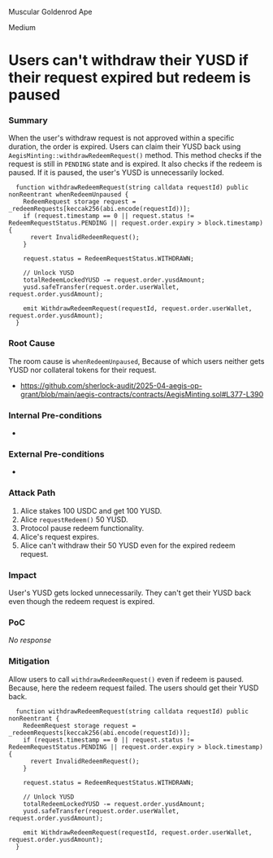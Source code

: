 Muscular Goldenrod Ape

Medium

# Users can't withdraw their YUSD if their request expired but redeem is paused

### Summary

When the user's withdraw request is not approved within a specific duration, the order is expired. Users can claim their YUSD back using `AegisMinting::withdrawRedeemRequest()` method. This method checks if the request is still in `PENDING` state and is expired. It also checks if the redeem is paused. If it is paused, the user's YUSD is unnecessarily locked.

```solidity
  function withdrawRedeemRequest(string calldata requestId) public nonReentrant whenRedeemUnpaused {
    RedeemRequest storage request = _redeemRequests[keccak256(abi.encode(requestId))];
    if (request.timestamp == 0 || request.status != RedeemRequestStatus.PENDING || request.order.expiry > block.timestamp) {
      revert InvalidRedeemRequest();
    }

    request.status = RedeemRequestStatus.WITHDRAWN;

    // Unlock YUSD
    totalRedeemLockedYUSD -= request.order.yusdAmount;
    yusd.safeTransfer(request.order.userWallet, request.order.yusdAmount);

    emit WithdrawRedeemRequest(requestId, request.order.userWallet, request.order.yusdAmount);
  }
```

### Root Cause

The room cause is `whenRedeemUnpaused`, Because of which users neither gets YUSD nor collateral tokens for their request.

- https://github.com/sherlock-audit/2025-04-aegis-op-grant/blob/main/aegis-contracts/contracts/AegisMinting.sol#L377-L390

### Internal Pre-conditions

-

### External Pre-conditions

-

### Attack Path

1. Alice stakes 100 USDC and get 100 YUSD.
2. Alice `requestRedeem()` 50 YUSD.
3. Protocol pause redeem functionality.
4. Alice's request expires.
5. Alice can't withdraw their 50 YUSD even for the expired redeem request.

### Impact

User's YUSD gets locked unnecessarily. They can't get their YUSD back even though the redeem request is expired.

### PoC

_No response_

### Mitigation

Allow users to call `withdrawRedeemRequest()` even if redeem is paused. Because, here the redeem request failed. The users should get their YUSD back.

```solidity
  function withdrawRedeemRequest(string calldata requestId) public nonReentrant {
    RedeemRequest storage request = _redeemRequests[keccak256(abi.encode(requestId))];
    if (request.timestamp == 0 || request.status != RedeemRequestStatus.PENDING || request.order.expiry > block.timestamp) {
      revert InvalidRedeemRequest();
    }

    request.status = RedeemRequestStatus.WITHDRAWN;

    // Unlock YUSD
    totalRedeemLockedYUSD -= request.order.yusdAmount;
    yusd.safeTransfer(request.order.userWallet, request.order.yusdAmount);

    emit WithdrawRedeemRequest(requestId, request.order.userWallet, request.order.yusdAmount);
  }
```